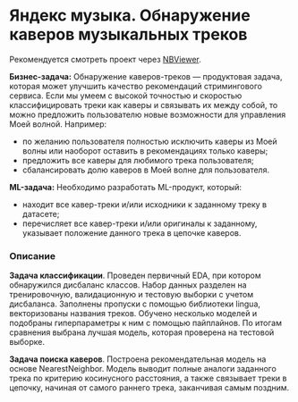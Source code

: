 # Яндекс музыка. Обнаружение каверов музыкальных треков
Рекомендуется смотреть проект через [NBViewer](https://nbviewer.jupyter.org/github/Muirehen/work_projects/blob/main/Yandex_Music/Yandex_Music.ipynb?flush_cache=true).

**Бизнес-задача:** Обнаружение каверов-треков — продуктовая задача, которая может улучшить качество рекомендаций стримингового сервиса. Если мы умеем с высокой точностью и скоростью классифицировать треки как каверы и связывать их между собой, то можно предложить пользователю новые возможности для управления Моей волной. Например:
- по желанию пользователя полностью исключить каверы из Моей волны или наоборот оставить в рекомендациях только каверы;
- предложить все каверы для любимого трека пользователя;
- сбалансировать долю каверов в Моей волне для пользователя.

**ML-задача:** Необходимо разработать ML-продукт, который:
- находит все кавер-треки и/или исходники к заданному треку в датасете;
- перечисляет все кавер-треки и/или оригиналы к заданному, указывает положение данного трека в цепочке каверов.

### Описание
**Задача классификации**.
Проведен первичный EDA, при котором обнаружился дисбаланс классов. Набор данных разделен на тренировочную, валидационную и тестовую выборки с учетом дисбаланса. Заполнены пропуски с помощью библиотеки lingua, векторизованы названия треков. Обучено несколько моделей и подобраны гиперпараметры к ним с помощью пайплайнов. По итогам сравнения выбрана лучшая модель, которая проверена на тестовой выборке.

**Задача поиска каверов**.
Построена рекомендательная модель на основе NearestNeighbor. Модель выводит полные аналоги заданного трека по критерию косинусного расстояния, а также связывает треки в цепочку, начиная от самого раннего трека, заканчивая самым поздним.
